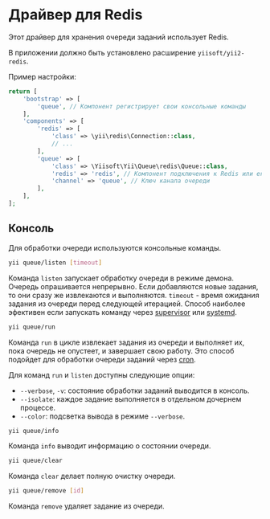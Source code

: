 Драйвер для Redis
=================

Этот драйвер для хранения очереди заданий использует Redis.

В приложении должно быть установлено расширение `yiisoft/yii2-redis`.

Пример настройки:

```php
return [
    'bootstrap' => [
        'queue', // Компонент регистрирует свои консольные команды 
    ],
    'components' => [
        'redis' => [
            'class' => \yii\redis\Connection::class,
            // ...
        ],
        'queue' => [
            'class' => \Yiisoft\Yii\Queue\redis\Queue::class,
            'redis' => 'redis', // Компонент подключения к Redis или его конфиг
            'channel' => 'queue', // Ключ канала очереди
        ],
    ],
];
```

Консоль
-------

Для обработки очереди используются консольные команды.

```sh
yii queue/listen [timeout]
```

Команда `listen` запускает обработку очереди в режиме демона. Очередь опрашивается непрерывно.
Если добавляются новые задания, то они сразу же извлекаются и выполняются. `timeout` - время
ожидания задания из очереди перед следующей итерацией. Способ наиболее эфективен если запускать
команду через [supervisor](worker.md#supervisor) или [systemd](worker.md#systemd).

```sh
yii queue/run
```

Команда `run` в цикле извлекает задания из очереди и выполняет их, пока очередь не опустеет, и
завершает свою работу. Это способ подойдет для обработки очереди заданий через
[cron](worker.md#cron).

Для команд `run` и `listen` доступны следующие опции:

- `--verbose`, `-v`: состояние обработки заданий выводится в консоль.
- `--isolate`: каждое задание выполняется в отдельном дочернем процессе.
- `--color`: подсветка вывода в режиме `--verbose`.

```sh
yii queue/info
```

Команда `info` выводит информацию о состоянии очереди.

```sh
yii queue/clear
```

Команда `clear` делает полную очистку очереди.

```sh
yii queue/remove [id]
```

Команда `remove` удаляет задание из очереди.
